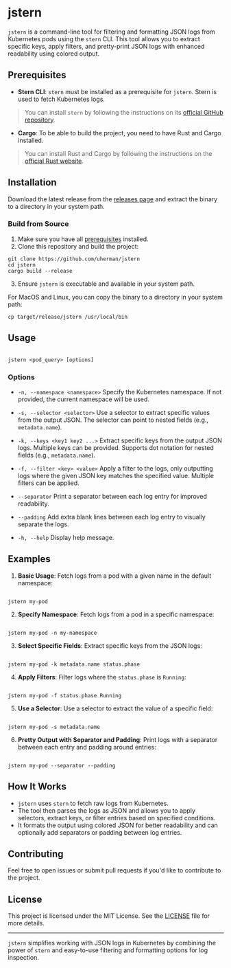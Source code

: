 # jstern

`jstern` is a command-line tool for filtering and formatting JSON logs from Kubernetes pods using the `stern` CLI. This tool allows you to extract specific keys, apply filters, and pretty-print JSON logs with enhanced readability using colored output.

## Prerequisites

- **Stern CLI**: `stern` must be installed as a prerequisite for `jstern`. Stern is used to fetch Kubernetes logs.

> You can install `stern` by following the instructions on its [official GitHub repository](https://github.com/stern/stern).

- **Cargo**: To be able to build the project, you need to have Rust and Cargo installed.

> You can install Rust and Cargo by following the instructions on the [official Rust website](https://www.rust-lang.org/tools/install).

## Installation

Download the latest release from the [releases page](https://github.com/uherman/jstern/releases) and extract the binary to a directory in your system path.

### Build from Source

1. Make sure you have all [prerequisites](#prerequisites) installed.
2. Clone this repository and build the project:

```
git clone https://github.com/uherman/jstern
cd jstern
cargo build --release
```

3. Ensure `jstern` is executable and available in your system path.

For MacOS and Linux, you can copy the binary to a directory in your system path:

```
cp target/release/jstern /usr/local/bin
```

## Usage

```

jstern <pod_query> [options]

```

### Options

- `-n, --namespace <namespace>`
  Specify the Kubernetes namespace. If not provided, the current namespace will be used.

- `-s, --selector <selector>`
  Use a selector to extract specific values from the output JSON. The selector can point to nested fields (e.g., `metadata.name`).

- `-k, --keys <key1 key2 ...>`
  Extract specific keys from the output JSON logs. Multiple keys can be provided. Supports dot notation for nested fields (e.g., `metadata.name`).

- `-f, --filter <key> <value>`
  Apply a filter to the logs, only outputting logs where the given JSON key matches the specified value. Multiple filters can be applied.

- `--separator`
  Print a separator between each log entry for improved readability.

- `--padding`
  Add extra blank lines between each log entry to visually separate the logs.

- `-h, --help`
  Display help message.

## Examples

1. **Basic Usage**:
   Fetch logs from a pod with a given name in the default namespace:

```

jstern my-pod

```

2. **Specify Namespace**:
   Fetch logs from a pod in a specific namespace:

```

jstern my-pod -n my-namespace

```

3. **Select Specific Fields**:
   Extract specific keys from the JSON logs:

```

jstern my-pod -k metadata.name status.phase

```

4. **Apply Filters**:
   Filter logs where the `status.phase` is `Running`:

```

jstern my-pod -f status.phase Running

```

5. **Use a Selector**:
   Use a selector to extract the value of a specific field:

```

jstern my-pod -s metadata.name

```

6. **Pretty Output with Separator and Padding**:
   Print logs with a separator between each entry and padding around entries:

```

jstern my-pod --separator --padding

```

## How It Works

- `jstern` uses `stern` to fetch raw logs from Kubernetes.
- The tool then parses the logs as JSON and allows you to apply selectors, extract keys, or filter entries based on specified conditions.
- It formats the output using colored JSON for better readability and can optionally add separators or padding between log entries.

## Contributing

Feel free to open issues or submit pull requests if you'd like to contribute to the project.

## License

This project is licensed under the MIT License. See the [LICENSE](LICENSE) file for more details.

---

`jstern` simplifies working with JSON logs in Kubernetes by combining the power of `stern` and easy-to-use filtering and formatting options for log inspection.

```

```
